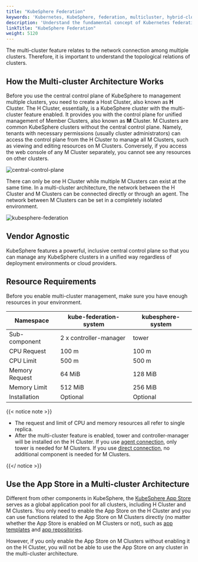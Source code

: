```yaml
---
title: "KubeSphere Federation"
keywords: 'Kubernetes, KubeSphere, federation, multicluster, hybrid-cloud'
description: 'Understand the fundamental concept of Kubernetes federation in KubeSphere, including M clusters and H clusters.'
linkTitle: "KubeSphere Federation"
weight: 5120
---
```


The multi-cluster feature relates to the network connection among multiple clusters. Therefore, it is important to understand the topological relations of clusters.

## How the Multi-cluster Architecture Works

Before you use the central control plane of KubeSphere to management multiple clusters, you need to create a Host Cluster, also known as **H** Cluster. The H Cluster, essentially, is a KubeSphere cluster with the multi-cluster feature enabled. It provides you with the control plane for unified management of Member Clusters, also known as **M** Cluster. M Clusters are common KubeSphere clusters without the central control plane. Namely, tenants with necessary permissions (usually cluster administrators) can access the control plane from the H Cluster to manage all M Clusters, such as viewing and editing resources on M Clusters. Conversely, if you access the web console of any M Cluster separately, you cannot see any resources on other clusters.

![central-control-plane](/images/docs/multicluster-management/introduction/kubesphere-federation/central-control-plane.png)

There can only be one H Cluster while multiple M Clusters can exist at the same time. In a multi-cluster architecture, the network between the H Cluster and M Clusters can be connected directly or through an agent. The network between M Clusters can be set in a completely isolated environment.

![kubesphere-federation](/images/docs/multicluster-management/introduction/kubesphere-federation/kubesphere-federation.png)

## Vendor Agnostic

KubeSphere features a powerful, inclusive central control plane so that you can manage any KubeSphere clusters in a unified way regardless of deployment environments or cloud providers.

## Resource Requirements

Before you enable multi-cluster management, make sure you have enough resources in your environment.

| Namespace      | kube-federation-system | kubesphere-system |
| -------------- | ---------------------- | ----------------- |
| Sub-component  | 2 x controller-manager  | tower             |
| CPU Request    | 100 m                  | 100 m             |
| CPU Limit      | 500 m                  | 500 m             |
| Memory Request | 64 MiB                 | 128 MiB           |
| Memory Limit   | 512 MiB                | 256 MiB           |
| Installation   | Optional               | Optional          |

{{< notice note >}}

- The request and limit of CPU and memory resources all refer to single replica.
- After the multi-cluster feature is enabled, tower and controller-manager will be installed on the H Cluster. If you use [agent connection](../../../multicluster-management/enable-multicluster/agent-connection/), only tower is needed for M Clusters. If you use [direct connection](../../../multicluster-management/enable-multicluster/direct-connection/), no additional component is needed for M Clusters.

{{</ notice >}}

## Use the App Store in a Multi-cluster Architecture

Different from other components in KubeSphere, the [KubeSphere App Store](../../../pluggable-components/app-store/) serves as a global application pool for all clusters, including H Cluster and M Clusters. You only need to enable the App Store on the H Cluster and you can use functions related to the App Store on M Clusters directly (no matter whether the App Store is enabled on M Clusters or not), such as [app templates](../../../project-user-guide/application/app-template/) and [app repositories](../../../workspace-administration/app-repository/import-helm-repository/).

However, if you only enable the App Store on M Clusters without enabling it on the H Cluster, you will not be able to use the App Store on any cluster in the multi-cluster architecture.